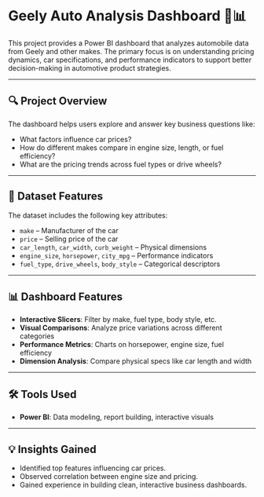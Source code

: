 # Geely Auto Analysis Dashboard 🚗📊

This project provides a Power BI dashboard that analyzes automobile data from Geely and other makes. The primary focus is on understanding pricing dynamics, car specifications, and performance indicators to support better decision-making in automotive product strategies.

---

## 🔍 Project Overview

The dashboard helps users explore and answer key business questions like:
- What factors influence car prices?
- How do different makes compare in engine size, length, or fuel efficiency?
- What are the pricing trends across fuel types or drive wheels?

---

## 📁 Dataset Features

The dataset includes the following key attributes:
- `make` – Manufacturer of the car
- `price` – Selling price of the car
- `car_length`, `car_width`, `curb_weight` – Physical dimensions
- `engine_size`, `horsepower`, `city_mpg` – Performance indicators
- `fuel_type`, `drive_wheels`, `body_style` – Categorical descriptors

---

## 📊 Dashboard Features

- **Interactive Slicers**: Filter by make, fuel type, body style, etc.
- **Visual Comparisons**: Analyze price variations across different categories
- **Performance Metrics**: Charts on horsepower, engine size, fuel efficiency
- **Dimension Analysis**: Compare physical specs like car length and width

---

## 🛠 Tools Used

- **Power BI**: Data modeling, report building, interactive visuals

---

## 💡 Insights Gained

- Identified top features influencing car prices.
- Observed correlation between engine size and pricing.
- Gained experience in building clean, interactive business dashboards.
